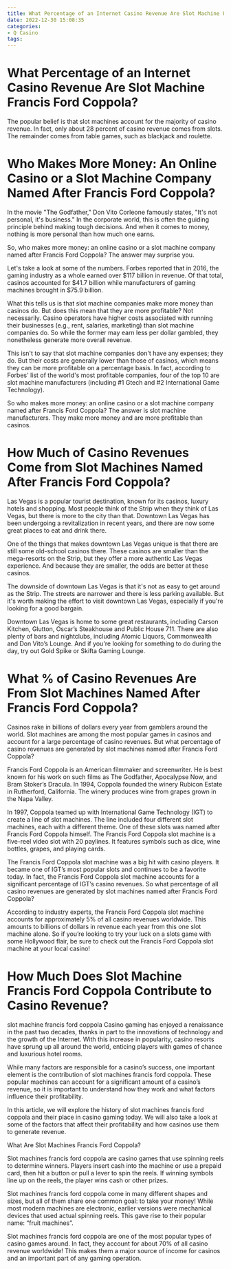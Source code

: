 ```yaml
---
title: What Percentage of an Internet Casino Revenue Are Slot Machine Francis Ford Coppola
date: 2022-12-30 15:08:35
categories:
- Q Casino
tags:
---
```



#  What Percentage of an Internet Casino Revenue Are Slot Machine Francis Ford Coppola?

The popular belief is that slot machines account for the majority of casino revenue. In fact, only about 28 percent of casino revenue comes from slots. The remainder comes from table games, such as blackjack and roulette.

#  Who Makes More Money: An Online Casino or a Slot Machine Company Named After Francis Ford Coppola?

In the movie "The Godfather," Don Vito Corleone famously states, "It's not personal, it's business." In the corporate world, this is often the guiding principle behind making tough decisions. And when it comes to money, nothing is more personal than how much one earns.

So, who makes more money: an online casino or a slot machine company named after Francis Ford Coppola? The answer may surprise you.

Let's take a look at some of the numbers. Forbes reported that in 2016, the gaming industry as a whole earned over $117 billion in revenue. Of that total, casinos accounted for $41.7 billion while manufacturers of gaming machines brought in $75.9 billion.

What this tells us is that slot machine companies make more money than casinos do. But does this mean that they are more profitable? Not necessarily. Casino operators have higher costs associated with running their businesses (e.g., rent, salaries, marketing) than slot machine companies do. So while the former may earn less per dollar gambled, they nonetheless generate more overall revenue.

This isn't to say that slot machine companies don't have any expenses; they do. But their costs are generally lower than those of casinos, which means they can be more profitable on a percentage basis. In fact, according to Forbes' list of the world's most profitable companies, four of the top 10 are slot machine manufacturers (including #1 Gtech and #2 International Game Technology).

So who makes more money: an online casino or a slot machine company named after Francis Ford Coppola? The answer is slot machine manufacturers. They make more money and are more profitable than casinos.

#  How Much of Casino Revenues Come from Slot Machines Named After Francis Ford Coppola?

Las Vegas is a popular tourist destination, known for its casinos, luxury hotels and shopping. Most people think of the Strip when they think of Las Vegas, but there is more to the city than that. Downtown Las Vegas has been undergoing a revitalization in recent years, and there are now some great places to eat and drink there.

One of the things that makes downtown Las Vegas unique is that there are still some old-school casinos there. These casinos are smaller than the mega-resorts on the Strip, but they offer a more authentic Las Vegas experience. And because they are smaller, the odds are better at these casinos.

The downside of downtown Las Vegas is that it's not as easy to get around as the Strip. The streets are narrower and there is less parking available. But it's worth making the effort to visit downtown Las Vegas, especially if you're looking for a good bargain.

Downtown Las Vegas is home to some great restaurants, including Carson Kitchen, Glutton, Oscar’s Steakhouse and Public House 711. There are also plenty of bars and nightclubs, including Atomic Liquors, Commonwealth and Don Vito’s Lounge. And if you're looking for something to do during the day, try out Gold Spike or Skifta Gaming Lounge.

#  What % of Casino Revenues Are From Slot Machines Named After Francis Ford Coppola?

Casinos rake in billions of dollars every year from gamblers around the world. Slot machines are among the most popular games in casinos and account for a large percentage of casino revenues. But what percentage of casino revenues are generated by slot machines named after Francis Ford Coppola?

Francis Ford Coppola is an American filmmaker and screenwriter. He is best known for his work on such films as The Godfather, Apocalypse Now, and Bram Stoker’s Dracula. In 1994, Coppola founded the winery Rubicon Estate in Rutherford, California. The winery produces wine from grapes grown in the Napa Valley.

In 1997, Coppola teamed up with International Game Technology (IGT) to create a line of slot machines. The line included four different slot machines, each with a different theme. One of these slots was named after Francis Ford Coppola himself. The Francis Ford Coppola slot machine is a five-reel video slot with 20 paylines. It features symbols such as dice, wine bottles, grapes, and playing cards.

The Francis Ford Coppola slot machine was a big hit with casino players. It became one of IGT’s most popular slots and continues to be a favorite today. In fact, the Francis Ford Coppola slot machine accounts for a significant percentage of IGT’s casino revenues. So what percentage of all casino revenues are generated by slot machines named after Francis Ford Coppola?

According to industry experts, the Francis Ford Coppola slot machine accounts for approximately 5% of all casino revenues worldwide. This amounts to billions of dollars in revenue each year from this one slot machine alone. So if you’re looking to try your luck on a slots game with some Hollywood flair, be sure to check out the Francis Ford Coppola slot machine at your local casino!

#  How Much Does Slot Machine Francis Ford Coppola Contribute to Casino Revenue?

slot machine francis ford coppola
Casino gaming has enjoyed a renaissance in the past two decades, thanks in part to the innovations of technology and the growth of the Internet. With this increase in popularity, casino resorts have sprung up all around the world, enticing players with games of chance and luxurious hotel rooms.

While many factors are responsible for a casino’s success, one important element is the contribution of slot machines francis ford coppola. These popular machines can account for a significant amount of a casino’s revenue, so it is important to understand how they work and what factors influence their profitability.

In this article, we will explore the history of slot machines francis ford coppola and their place in casino gaming today. We will also take a look at some of the factors that affect their profitability and how casinos use them to generate revenue.

What Are Slot Machines Francis Ford Coppola?

Slot machines francis ford coppola are casino games that use spinning reels to determine winners. Players insert cash into the machine or use a prepaid card, then hit a button or pull a lever to spin the reels. If winning symbols line up on the reels, the player wins cash or other prizes.

Slot machines francis ford coppola come in many different shapes and sizes, but all of them share one common goal: to take your money! While most modern machines are electronic, earlier versions were mechanical devices that used actual spinning reels. This gave rise to their popular name: “fruit machines”.

Slot machines francis ford coppola are one of the most popular types of casino games around. In fact, they account for about 70% of all casino revenue worldwide! This makes them a major source of income for casinos and an important part of any gaming operation.